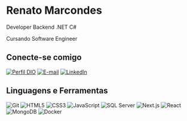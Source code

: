 # Renato Marcondes

Developer Backend .NET C#

Cursando Software Engineer

## Conecte-se comigo

[![Perfil DIO](https://img.shields.io/badge/-Meu%20Perfil%20na%20DIO-30A3DC?style=for-the-badge)](https://www.dio.me/users/dequeirozmarcondes)
[![E-mail](https://img.shields.io/badge/-Email-000?style=for-the-badge&logo=microsoft-outlook&logoColor=E94D5F)](mailto:dequeirozmarcondes@gmail.com)
[![LinkedIn](https://img.shields.io/badge/-LinkedIn-000?style=for-the-badge&logo=linkedin&logoColor=30A3DC)](https://www.linkedin.com/in/dequeirozmarcondes/)

## Linguagens e Ferramentas

![Git](https://img.shields.io/badge/Git-000?style=for-the-badge&logo=git&logoColor=E94D5F)
![HTML5](https://img.shields.io/badge/HTML5-000?style=for-the-badge&logo=html5)
![CSS3](https://img.shields.io/badge/CSS3-000?style=for-the-badge&logo=css3&logoColor=264CE4)
![JavaScript](https://img.shields.io/badge/JavaScript-000?style=for-the-badge&logo=javascript)
![SQL Server](https://img.shields.io/badge/SQL%20Server-000?style=for-the-badge&logo=microsoft-sql-server)
![Next.js](https://img.shields.io/badge/Next.js-000?style=for-the-badge&logo=next.js)
![React](https://img.shields.io/badge/React-000?style=for-the-badge&logo=react)
![MongoDB](https://img.shields.io/badge/MongoDB-00000F?style=for-the-badge&logo=mongodb) 
![Docker](https://img.shields.io/badge/-Docker-black?style=for-the-badge&logo=docker)
